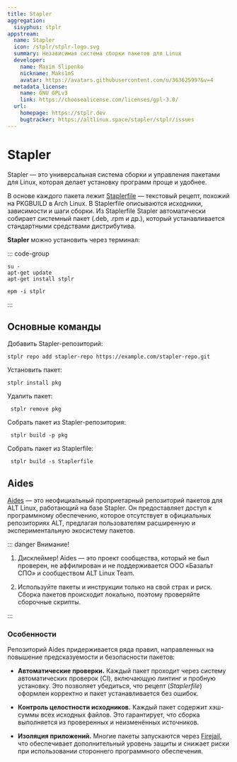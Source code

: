 ```yaml
---
title: Stapler
aggregation:
  sisyphus: stplr
appstream:
  name: Stapler
  icon: /stplr/stplr-logo.svg
  summary: Независимая система сборки пакетов для Linux
  developer:
    name: Maxim Slipenko
    nickname: Maks1mS
    avatar: https://avatars.githubusercontent.com/u/36362599?&v=4
  metadata_license:
    name: GNU GPLv3
    link: https://choosealicense.com/licenses/gpl-3.0/
  url:
    homepage: https://stplr.dev
    bugtracker: https://altlinux.space/stapler/stplr/issues
---
```


# Stapler

Stapler — это универсальная система сборки и управления пакетами для Linux, которая делает установку программ проще и удобнее.

В основе каждого пакета лежит [Staplerfile](https://stplr.dev/docs/dev/staplerfile) — текстовый рецепт, похожий на PKGBUILD в Arch Linux. В Staplerfile описываются исходники, зависимости и шаги сборки. Из Staplerfile Stapler автоматически собирает системный пакет (.deb, .rpm и др.), который устанавливается стандартными средствами дистрибутива.

**Stapler** можно установить через терминал:

::: code-group

```shell[apt-get]
su -
apt-get update
apt-get install stplr

```

```shell[epm]
epm -i stplr
```

:::

## Основные команды

Добавить Stapler-репозиторий:

```shell
stplr repo add stapler-repo https://example.com/stapler-repo.git
```

Установить пакет:

```shell
stplr install pkg
```

Удалить пакет:

```shell
 stplr remove pkg
```

Собрать пакет из Stapler-репозитория:

```shell
 stplr build -p pkg
```

Собрать пакет из Staplerfile:

```shell
 stplr build -s Staplerfile
```

## Aides

[Aides](https://aides.space) — это неофициальный проприетарный репозиторий пакетов для ALT Linux, работающий на базе Stapler. Он предоставляет доступ к программному обеспечению, которое отсутствует в официальных репозиториях ALT, предлагая пользователям расширенную и экспериментальную экосистему пакетов.

::: danger Внимание!

1. Дисклеймер! Aides — это проект сообщества, который не был проверен, не аффилирован и не поддерживается ООО «Базальт СПО» и сообществом ALT Linux Team.

2. Используйте пакеты и инструкции только на свой страх и риск. Сборка пакетов происходит локально, поэтому проверяйте сборочные скрипты.

:::

### Особенности

Репозиторий Aides придерживается ряда правил, направленных на повышение предсказуемости и безопасности пакетов:

* **Автоматические проверки.** Каждый пакет проходит через систему автоматических проверок (CI), включающую линтинг и пробную установку. Это позволяет убедиться, что рецепт (*Staplerfile*) оформлен корректно и пакет устанавливается без ошибок.

* **Контроль целостности исходников.** Каждый пакет содержит хэш-суммы всех исходных файлов. Это гарантирует, что сборка выполняется из проверенных и неизменённых источников.

* **Изоляция приложений.** Многие пакеты запускаются через [Firejail](https://wiki.archlinux.org/title/Firejail_(Русский)), что обеспечивает дополнительный уровень защиты и снижает риски при использовании стороннего программного обеспечения.
